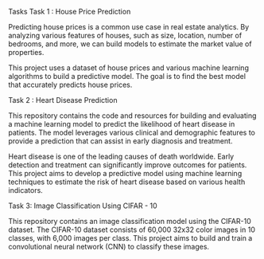 Tasks 
Task 1 : House  Price Prediction

Predicting house prices is a common use case in real estate analytics. By analyzing various features of houses, such as size, location, number of bedrooms, and more, we can build models to estimate the market value of properties.

This project uses a dataset of house prices and various machine learning algorithms to build a predictive model. The goal is to find the best model that accurately predicts house prices.

Task 2 : Heart Disease Prediction

This repository contains the code and resources for building and evaluating a machine learning model to predict the likelihood of heart disease in patients. The model leverages various clinical and demographic features to provide a prediction that can assist in early diagnosis and treatment.

Heart disease is one of the leading causes of death worldwide. Early detection and treatment can significantly improve outcomes for patients. This project aims to develop a predictive model using machine learning techniques to estimate the risk of heart disease based on various health indicators.

Task 3: Image Classification Using CIFAR - 10 

This repository contains an image classification model using the CIFAR-10 dataset. The CIFAR-10 dataset consists of 60,000 32x32 color images in 10 classes, with 6,000 images per class. This project aims to build and train a convolutional neural network (CNN) to classify these images.
